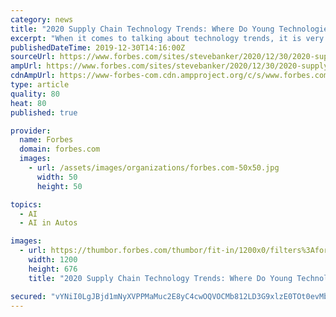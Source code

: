 ```yaml
---
category: news
title: "2020 Supply Chain Technology Trends: Where Do Young Technologies Fit On A Maturity Curve?"
excerpt: "When it comes to talking about technology trends, it is very helpful to talk about the maturity of newer technologies that are getting a lot of buzz."
publishedDateTime: 2019-12-30T14:16:00Z
sourceUrl: https://www.forbes.com/sites/stevebanker/2020/12/30/2020-supply-chain-technology-trends-where-do-young-technologies-fit-on-a-maturity-curve/
ampUrl: https://www.forbes.com/sites/stevebanker/2020/12/30/2020-supply-chain-technology-trends-where-do-young-technologies-fit-on-a-maturity-curve/amp/
cdnAmpUrl: https://www-forbes-com.cdn.ampproject.org/c/s/www.forbes.com/sites/stevebanker/2020/12/30/2020-supply-chain-technology-trends-where-do-young-technologies-fit-on-a-maturity-curve/amp/
type: article
quality: 80
heat: 80
published: true

provider:
  name: Forbes
  domain: forbes.com
  images:
    - url: /assets/images/organizations/forbes.com-50x50.jpg
      width: 50
      height: 50

topics:
  - AI
  - AI in Autos

images:
  - url: https://thumbor.forbes.com/thumbor/fit-in/1200x0/filters%3Aformat%28jpg%29/https%3A%2F%2Fspecials-images.forbesimg.com%2Fimageserve%2F5e0a0450ab5be600076292aa%2F0x0.jpg%3FcropX1%3D0%26cropX2%3D1308%26cropY1%3D140%26cropY2%3D876
    width: 1200
    height: 676
    title: "2020 Supply Chain Technology Trends: Where Do Young Technologies Fit On A Maturity Curve?"

secured: "vYNiI0LgJBjd1mNyXVPPMaMuc2E8yC4cwOQVOCMb812LD3G9xlzE0TOt0evMbetEKH4IArAj6blSmsqvBfBzim67RbWMBASlPhpDKBdXvVpI7lskaJWT/V8DmIXrTHuCFy4m40FY0S2aid7VXml/f5cNqTbjVDr41njq8O/N0uFZ/sk+EyjIZnjdIvnIQP0sTZgbMimh8t6HC2yxVqVnbt7NejJBXUcM3a2QB7scIoe4JlRbbmg1IuotSJ0/MTZyoZoyi14GcuNsdQ7nCiV0H0MOy1mLcwLC+RnYw7f/KMIlQL7fcWJ1k+Iuj0b5baQwiz5bB5+wFSZMk9YjkXTrK/Xnhig6Kn1LlR7FizjDdvMmqkDJJrfqM2+YmuhtOBbh0KdVqY5MGASBG7rusMt0kCzk7ndhVGMjpKtphE8SZtqzeRYyTmwblfqoTXtcWoer3H1rzurOdSor+pJUytWApg==;FG+0VqAfqDrmuDvrti3Q5w=="
---
```


